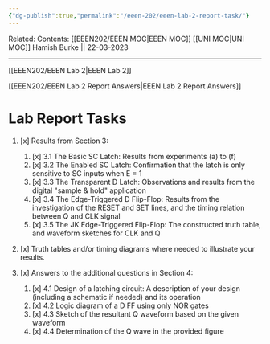 ```yaml
---
{"dg-publish":true,"permalink":"/eeen-202/eeen-lab-2-report-task/"}
---
```


Related: 
Contents: [[EEEN202/EEEN MOC\|EEEN MOC]]
[[UNI MOC\|UNI MOC]]
Hamish Burke || 22-03-2023
***

[[EEEN202/EEEN Lab 2\|EEEN Lab 2]]

[[EEEN202/EEEN Lab 2 Report Answers\|EEEN Lab 2 Report Answers]]

# Lab Report Tasks

1. [x] Results from Section 3: 
	1. [x] 3.1 The Basic SC Latch: Results from experiments (a) to (f) 
	2. [x] 3.2 The Enabled SC Latch: Confirmation that the latch is only sensitive to SC inputs when E = 1 
	3. [x] 3.3 The Transparent D Latch: Observations and results from the digital "sample & hold" application 
	4. [x] 3.4 The Edge-Triggered D Flip-Flop: Results from the investigation of the RESET and SET lines, and the timing relation between Q and CLK signal 
	5. [x] 3.5 The JK Edge-Triggered Flip-Flop: The constructed truth table, and waveform sketches for CLK and Q
    
2. [x] Truth tables and/or timing diagrams where needed to illustrate your results.
    
3. [x] Answers to the additional questions in Section 4: 
	1. [x] 4.1 Design of a latching circuit: A description of your design (including a schematic if needed) and its operation 
	2. [x] 4.2 Logic diagram of a D FF using only NOR gates 
	3. [x] 4.3 Sketch of the resultant Q waveform based on the given waveform 
	4. [x] 4.4 Determination of the Q wave in the provided figure
    

